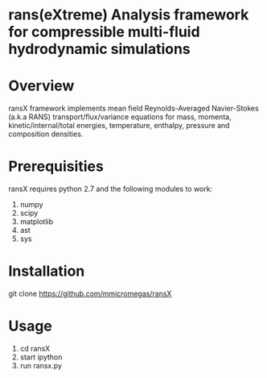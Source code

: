# rans(eXtreme) Analysis framework for compressible multi-fluid hydrodynamic simulations

# Overview

ransX framework implements mean field Reynolds-Averaged Navier-Stokes (a.k.a RANS) transport/flux/variance equations for mass, momenta, kinetic/internal/total energies, temperature, enthalpy, pressure and composition densities.

# Prerequisities

ransX requires python 2.7 and the following modules to work:

1. numpy
2. scipy
3. matplotlib
4. ast
5. sys

# Installation

git clone https://github.com/mmicromegas/ransX

# Usage

1. cd ransX
2. start ipython
3. run ransx.py
